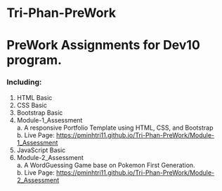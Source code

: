 # Tri-Phan-PreWork

# PreWork Assignments for Dev10 program.
### Including:
1.  HTML Basic  
2.  CSS Basic  
3.  Bootstrap Basic  
4.  Module-1_Assessment  
    a.  A responsive Portfolio Template using HTML, CSS, and Bootstrap  
    b.  Live Page: https://pminhtri11.github.io/Tri-Phan-PreWork/Module-1_Assessment
5.  JavaScript Basic  
6.  Module-2_Assessment  
    a.  A WordGuessing Game base on Pokemon First Generation.  
    b.  Live Page: https://pminhtri11.github.io/Tri-Phan-PreWork/Module-2_Assessment

